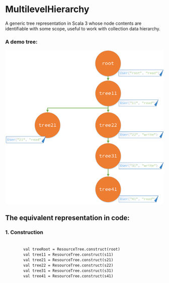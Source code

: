# MultilevelHierarchy

A generic tree representation in Scala 3 whose node contents are identifiable with some scope, useful to work with collection data hierarchy.

### A demo tree:
![A demo user hierarchy](./resources/DemoTree.png)

## The equivalent representation in code: 
### 1. Construction
<code lang="Scala">
        val treeRoot = ResourceTree.construct(root)
        val tree11 = ResourceTree.construct(s11)
        val tree21 = ResourceTree.construct(s21)
        val tree22 = ResourceTree.construct(s22)
        val tree31 = ResourceTree.construct(s31)
        val tree41 = ResourceTree.construct(s41)
</code>
